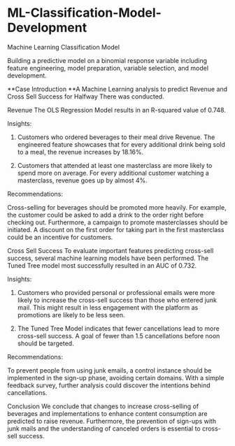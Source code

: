 # ML-Classification-Model-Development
Machine Learning Classification Model

Building a predictive model on a binomial response variable including feature engineering, model preparation, variable selection, and model development.



**Case Introduction
**A Machine Learning analysis to predict Revenue and Cross Sell Success for Halfway There was conducted.

Revenue
The OLS Regression Model results in an R-squared value of 0.748.

Insights:

1) Customers who ordered beverages to their meal drive Revenue. The engineered feature showcases that for every additional drink being sold to a meal, the revenue increases by 18.16%.

2) Customers that attended at least one masterclass are more likely to spend more on average. For every additional customer watching a masterclass, revenue goes up by almost 4%.

Recommendations:

Cross-selling for beverages should be promoted more heavily. For example, the customer could be asked to add a drink to the order right before checking out. Furthermore, a campaign to promote masterclasses should be initiated. A discount on the first order for taking part in the first masterclass could be an incentive for customers.

Cross Sell Success
To evaluate important features predicting cross-sell success, several machine learning models have been performed. The Tuned Tree model most successfully resulted in an AUC of 0.732.

Insights:

1) Customers who provided personal or professional emails were more likely to increase the cross-sell success than those who entered junk mail. This might result in less engagement with the platform as promotions are likely to be less seen.

2) The Tuned Tree Model indicates that fewer cancellations lead to more cross-sell success. A goal of fewer than 1.5 cancellations before noon should be targeted.

Recommendations:

To prevent people from using junk emails, a control instance should be implemented in the sign-up phase, avoiding certain domains. With a simple feedback survey, further analysis could discover the intentions behind cancellations.

Conclusion
We conclude that changes to increase cross-selling of beverages and implementations to enhance content consumption are predicted to raise revenue. Furthermore, the prevention of sign-ups with junk mails and the understanding of canceled orders is essential to cross-sell success.

